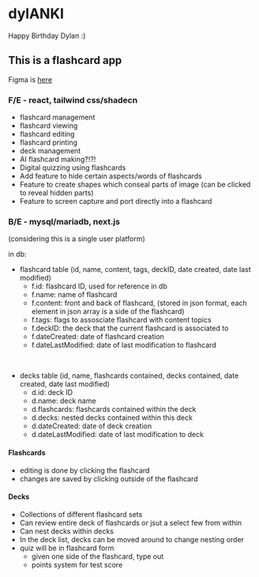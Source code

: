 # dylANKI
Happy Birthday Dylan :)

## This is a flashcard app
Figma is [here](https://www.figma.com/design/PRTrejREzkCT7fXRqwnA1U/DylANKI?node-id=0-1&p=f&t=Wxq4HUnu1sg5uzG5-0)

### F/E - react, tailwind css/shadecn
- flashcard management
- flashcard viewing
- flashcard editing
- flashcard printing
- deck management
- AI flashcard making?!?!
- Digital quizzing using flashcards
- Add feature to hide certain aspects/words of flashcards
- Feature to create shapes which conseal parts of image (can be clicked to reveal hidden parts)
- Feature to screen capture and port directly into a flashcard

### B/E - mysql/mariadb, next.js
(considering this is a single user platform)

in db:
- flashcard table (id, name, content, tags, deckID, date created, date last modified)
    - f.id: flashcard ID, used for reference in db
    - f.name: name of flashcard
    - f.content: front and back of flashcard, (stored in json format, each element in json array is a side of the flashcard) 
    - f.tags: flags to assosciate flashcard with content topics
    - f.deckID: the deck that the current flashcard is associated to
    - f.dateCreated: date of flashcard creation
    - f.dateLastModified: date of last modification to flashcard

<br>

- decks table (id, name, flashcards contained, decks contained, date created, date last modified)
    - d.id: deck ID
    - d.name: deck name
    - d.flashcards: flashcards contained within the deck
    - d.decks: nested decks contained within this deck
    - d.dateCreated: date of deck creation
    - d.dateLastModified: date of last modification to deck


#### Flashcards
- editing is done by clicking the flashcard
- changes are saved by clicking outside of the flashcard

#### Decks
- Collections of different flashcard sets
- Can review entire deck of flashcards or jsut a select few from within
- Can nest decks within decks
- In the deck list, decks can be moved around to change nesting order
- quiz will be in flashcard form
  - given one side of the flashcard, type out
  - points system for test score

